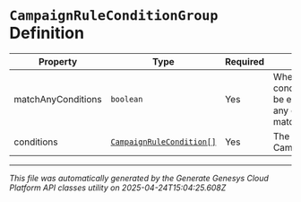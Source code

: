 # `CampaignRuleConditionGroup` Definition

| Property | Type | Required | Description |
|----------|------|----------|-------------|
| matchAnyConditions | `boolean` | Yes | Whether or not this condition group should be evaluated as true if any of sub conditions is matched |
| conditions | [`CampaignRuleCondition[]`](campaignrulecondition-definition.md) | Yes | The parameters for the CampaignRuleCondition. |

---

*This file was automatically generated by the Generate Genesys Cloud Platform API classes utility on 2025-04-24T15:04:25.608Z*